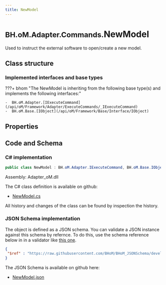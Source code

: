 ```yaml
---
title: NewModel
---
```


# <small>BH.oM.Adapter.Commands.</small>**NewModel**

Used to instruct the external software to open/create a new model.

## Class structure

### Implemented interfaces and base types

???+ bhom "The NewModel is inheriting from the following base type(s) and implements the following interfaces:"

    -  BH.oM.Adapter.[IExecuteCommand](/api/oM/Framework/Adapter/ExecuteCommands/_IExecuteCommand)
    -  BH.oM.Base.[IObject](/api/oM/Framework/Base/Interface/IObject)


## Properties

## Code and Schema

### C# implementation

``` C# title="C#"
public class NewModel : BH.oM.Adapter.IExecuteCommand, BH.oM.Base.IObject
```

Assembly: Adapter_oM.dll

The C# class definition is available on github:

- [NewModel.cs](https://github.com/BHoM/BHoM_Adapter/blob/develop/Adapter_oM/ExecuteCommands\NewModel.cs)

All history and changes of the class can be found by inspection the history.
### JSON Schema implementation

The object is defined as a JSON schema. You can validate a JSON instance against this schema by refernce. To do this, use the schema reference below in in a validator like [this one](https://www.jsonschemavalidator.net/).

``` json title="JSON Schema"
{
 "$ref" : "https://raw.githubusercontent.com/BHoM/BHoM_JSONSchema/develop/Adapter_oM/Commands/NewModel.json"
}
```

The JSON Schema is available on github here:

- [NewModel.json](https://github.com/BHoM/BHoM_JSONSchema/blob/develop/Adapter_oM/Commands/NewModel.json)
